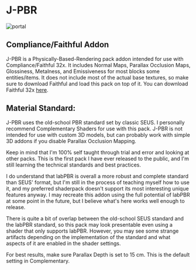 # J-PBR

![portal](https://user-images.githubusercontent.com/29577441/184710281-c364fb7a-bec7-4b99-8a75-04e17ddc27f6.png)

## Compliance/Faithful Addon
J-PBR is a Physically-Based-Rendering pack addon intended for use with Compliance/Faithful 32x. It includes Normal Maps, Parallax Occlusion Maps, Glossiness, Metalness, and Emissiveness for most blocks some entities/items. It does not include most of the actual base textures, so make sure to download Faithful and load this pack on top of it. You can download Faithful 32x [here](https://faithfulpack.net/faithful32x/latest).

## Material Standard:
J-PBR uses the old-school PBR standard set by classic SEUS. I personally recommend Complementary Shaders for use with this pack. J-PBR is not intended for use with custom 3D models, but can probably work with simple 3D addons if you disable Parallax Occlusion Mapping.

Keep in mind that I'm 100% self taught through trial and error and looking at other packs. This is the first pack I have ever released to the public, and I'm still learning the technical standards and best practices.

I do understand that labPBR is overall a more robust and complete standard than SEUS' format, but I'm still in the process of teaching myself how to use it, and my preferred shaderpack doesn't support its most interesting unique features anyway. I may recreate this addon using the full potential of labPBR at some point in the future, but I believe what's here works well enough to release. 

There is quite a bit of overlap between the old-school SEUS standard and the labPBR standard, so this pack may look presentable even using a shader that only supports labPBR. However, you may see some strange artifacts depending on the implementation of the standard and what aspects of it are enabled in the shader settings.

For best results, make sure Parallax Depth is set to 15 cm. This is the default setting in Complementary.
